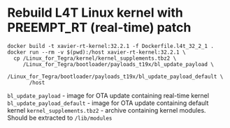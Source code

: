 # Rebuild L4T Linux kernel with PREEMPT_RT (real-time) patch

```
docker build -t xavier-rt-kernel:32.2.1 -f Dockerfile.l4t_32_2_1 .
docker run --rm -v $(pwd):/host xavier-rt-kernel:32.2.1 \
  cp /Linux_for_Tegra/kernel/kernel_supplements.tbz2 \
     /Linux_for_Tegra/bootloader/payloads_t19x/bl_update_payload \
     /Linux_for_Tegra/bootloader/payloads_t19x/bl_update_payload_default \
       /host
```

`bl_update_payload` - image for OTA update containing real-time kernel
`bl_update_payload_default` - image for OTA update containing default kernel
`kernel_supplements.tbz2` - archive containing kernel modules. Should be extracted to `/lib/modules`
